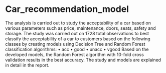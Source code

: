 # Car_recommendation_model

The analysis is carried out to study the acceptability of a car based on various parameters such as price, maintenance, doors, seats, safety and storage. The study was carried out on 1728 total observations to best classify the acceptability of a car to customers based on the following classes by creating models using Decision Tree and Random Forest classification algorithms:
• acc
• good
• unacc
• vgood
Based on the developed models, the Random Forest algorithm with 10-fold cross validation results in the best accuracy. The study and models are explained in detail in the report.
